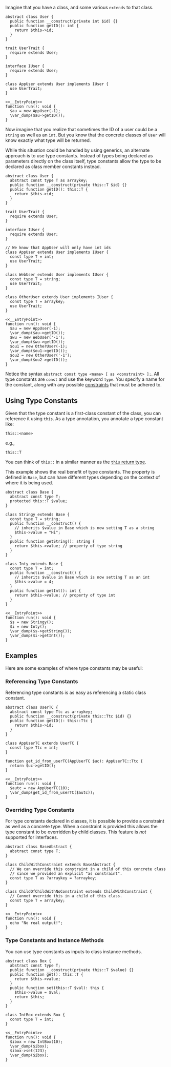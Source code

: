 Imagine that you have a class, and some various `extends` to that class.

```non-parameterized.hack
abstract class User {
  public function __construct(private int $id) {}
  public function getID(): int {
    return $this->id;
  }
}

trait UserTrait {
  require extends User;
}

interface IUser {
  require extends User;
}

class AppUser extends User implements IUser {
  use UserTrait;
}

<<__EntryPoint>>
function run(): void {
  $au = new AppUser(-1);
  \var_dump($au->getID());
}
```

Now imagine that you realize that sometimes the ID of a user could be a `string` as well as an `int`. But you know that the concrete classes
of `User` will know exactly what type will be returned.

While this situation could be handled by using generics, an alternate approach is to use type constants. Instead of types being declared
as parameters directly on the class itself, type constants allow the type to be declared as class member constants instead.

```type-constants.hack
abstract class User {
  abstract const type T as arraykey;
  public function __construct(private this::T $id) {}
  public function getID(): this::T {
    return $this->id;
  }
}

trait UserTrait {
  require extends User;
}

interface IUser {
  require extends User;
}

// We know that AppUser will only have int ids
class AppUser extends User implements IUser {
  const type T = int;
  use UserTrait;
}

class WebUser extends User implements IUser {
  const type T = string;
  use UserTrait;
}

class OtherUser extends User implements IUser {
  const type T = arraykey;
  use UserTrait;
}

<<__EntryPoint>>
function run(): void {
  $au = new AppUser(-1);
  \var_dump($au->getID());
  $wu = new WebUser('-1');
  \var_dump($wu->getID());
  $ou1 = new OtherUser(-1);
  \var_dump($ou1->getID());
  $ou2 = new OtherUser('-1');
  \var_dump($ou2->getID());
}
```

Notice the syntax `abstract const type <name> [ as <constraint> ];`. All type constants are `const` and use the keyword `type`. You
specify a name for the constant, along with any possible [constraints](/hack/generics/type-constraints) that
must be adhered to.

## Using Type Constants

Given that the type constant is a first-class constant of the class, you can reference it using `this`. As
a type annotation, you annotate a type constant like:

```
this::<name>
```

e.g.,

```
this::T
```

You can think of `this::` in a similar manner as the [`this` return type](../built-in-types/this.md).

This example shows the real benefit of type constants. The property is defined in `Base`, but can have different types depending
on the context of where it is being used.

```annotation.hack
abstract class Base {
  abstract const type T;
  protected this::T $value;
}

class Stringy extends Base {
  const type T = string;
  public function __construct() {
    // inherits $value in Base which is now setting T as a string
    $this->value = "Hi";
  }
  public function getString(): string {
    return $this->value; // property of type string
  }
}

class Inty extends Base {
  const type T = int;
  public function __construct() {
    // inherits $value in Base which is now setting T as an int
    $this->value = 4;
  }
  public function getInt(): int {
    return $this->value; // property of type int
  }
}

<<__EntryPoint>>
function run(): void {
  $s = new Stringy();
  $i = new Inty();
  \var_dump($s->getString());
  \var_dump($i->getInt());
}
```

## Examples

Here are some examples of where type constants may be useful:

### Referencing Type Constants

Referencing type constants is as easy as referencing a static class constant.

```referencing.hack
abstract class UserTC {
  abstract const type Ttc as arraykey;
  public function __construct(private this::Ttc $id) {}
  public function getID(): this::Ttc {
    return $this->id;
  }
}

class AppUserTC extends UserTC {
  const type Ttc = int;
}

function get_id_from_userTC(AppUserTC $uc): AppUserTC::Ttc {
  return $uc->getID();
}

<<__EntryPoint>>
function run(): void {
  $autc = new AppUserTC(10);
  \var_dump(get_id_from_userTC($autc));
}
```

### Overriding Type Constants

For type constants declared in classes, it is possible to provide a constraint as well as a concrete type. When a constraint is provided this allows
the type constant to be overridden by child classes. This feature is *not* supported for interfaces.

```overriding.hack
abstract class BaseAbstract {
  abstract const type T;
}

class ChildWithConstraint extends BaseAbstract {
  // We can override this constraint in a child of this concrete class
  // since we provided an explicit "as constraint".
  const type T as ?arraykey = ?arraykey;
}

class ChildOfChildWithNoConstraint extends ChildWithConstraint {
  // Cannot override this in a child of this class.
  const type T = arraykey;
}

<<__EntryPoint>>
function run(): void {
  echo "No real output!";
}
```

### Type Constants and Instance Methods

You can use type constants as inputs to class instance methods.

```instance.hack
abstract class Box {
  abstract const type T;
  public function __construct(private this::T $value) {}
  public function get(): this::T {
    return $this->value;
  }
  public function set(this::T $val): this {
    $this->value = $val;
    return $this;
  }
}

class IntBox extends Box {
  const type T = int;
}

<<__EntryPoint>>
function run(): void {
  $ibox = new IntBox(10);
  \var_dump($ibox);
  $ibox->set(123);
  \var_dump($ibox);
}
```
